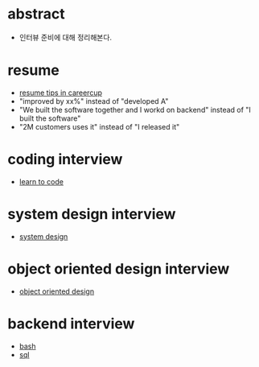 # abstract

- 인터뷰 준비에 대해 정리해본다.

# resume

- [resume tips in careercup](https://careercup.com/resume)
- "improved by xx%" instead of "developed A"
- "We built the software together and I workd on backend" instead of "I built the software"
- "2M customers uses it" instead of "I released it"

# coding interview

- [learn to code](https://github.com/iamslash/learntocode)

# system design interview

- [system design](../systemdesign/)

# object oriented design interview

- [object oriented design](../objectorienteddesign/)

# backend interview

- [bash](/bash/README.md)
- [sql](/sql/README.md)
